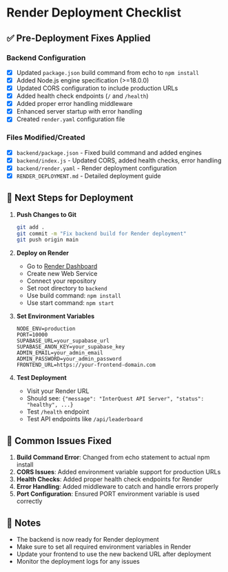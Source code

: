 # Render Deployment Checklist

## ✅ Pre-Deployment Fixes Applied

### Backend Configuration
- [x] Updated `package.json` build command from echo to `npm install`
- [x] Added Node.js engine specification (>=18.0.0)
- [x] Updated CORS configuration to include production URLs
- [x] Added health check endpoints (`/` and `/health`)
- [x] Added proper error handling middleware
- [x] Enhanced server startup with error handling
- [x] Created `render.yaml` configuration file

### Files Modified/Created
- [x] `backend/package.json` - Fixed build command and added engines
- [x] `backend/index.js` - Updated CORS, added health checks, error handling
- [x] `backend/render.yaml` - Render deployment configuration
- [x] `RENDER_DEPLOYMENT.md` - Detailed deployment guide

## 🚀 Next Steps for Deployment

1. **Push Changes to Git**
   ```bash
   git add .
   git commit -m "Fix backend build for Render deployment"
   git push origin main
   ```

2. **Deploy on Render**
   - Go to [Render Dashboard](https://dashboard.render.com)
   - Create new Web Service
   - Connect your repository
   - Set root directory to `backend`
   - Use build command: `npm install`
   - Use start command: `npm start`

3. **Set Environment Variables**
   ```
   NODE_ENV=production
   PORT=10000
   SUPABASE_URL=your_supabase_url
   SUPABASE_ANON_KEY=your_supabase_key
   ADMIN_EMAIL=your_admin_email
   ADMIN_PASSWORD=your_admin_password
   FRONTEND_URL=https://your-frontend-domain.com
   ```

4. **Test Deployment**
   - Visit your Render URL
   - Should see: `{"message": "InterQuest API Server", "status": "healthy", ...}`
   - Test `/health` endpoint
   - Test API endpoints like `/api/leaderboard`

## 🔧 Common Issues Fixed

1. **Build Command Error**: Changed from echo statement to actual npm install
2. **CORS Issues**: Added environment variable support for production URLs
3. **Health Checks**: Added proper health check endpoints for Render
4. **Error Handling**: Added middleware to catch and handle errors properly
5. **Port Configuration**: Ensured PORT environment variable is used correctly

## 📝 Notes

- The backend is now ready for Render deployment
- Make sure to set all required environment variables in Render
- Update your frontend to use the new backend URL after deployment
- Monitor the deployment logs for any issues